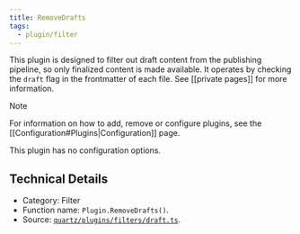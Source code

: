 ```yaml
---
title: RemoveDrafts
tags:
  - plugin/filter
---
```


This plugin is designed to filter out draft content from the publishing pipeline, so only finalized content is made available. It operates by checking the `draft` flag in the frontmatter of each file. See [[private pages]] for more information.

> [!note]
> For information on how to add, remove or configure plugins, see the [[Configuration#Plugins|Configuration]] page.

This plugin has no configuration options.

## Technical Details

- Category: Filter
- Function name: `Plugin.RemoveDrafts()`.
- Source: [`quartz/plugins/filters/draft.ts`](https://github.com/jackyzha0/quartz/blob/v4/quartz/plugins/filters/draft.ts).

